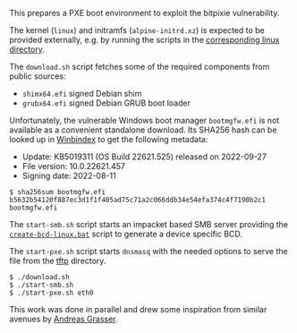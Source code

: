 This prepares a PXE boot environment to exploit the bitpixie vulnerability.

The kernel (`linux`) and initramfs (`alpine-initrd.xz`) is expected to be provided externally,
e.g. by running the scripts in the [corresponding linux directory](../linux).

The `download.sh` script fetches some of the required components from public sources:
 - `shimx64.efi` signed Debian shim
 - `grubx64.efi` signed Debian GRUB boot loader

Unfortunately, the vulnerable Windows boot manager `bootmgfw.efi` is not available
as a convenient standalone download. Its SHA256 hash can be looked up in
[Winbindex](https://winbindex.m417z.com/?file=bootmgfw.efi) to get the following
metadata:

 - Update: KB5019311 (OS Build 22621.525) released on 2022-09-27
 - File version: 10.0.22621.457
 - Signing date: 2022-08-11

```
$ sha256sum bootmgfw.efi
b5632b54120f887ec3d1f1f405ad75c71a2c066ddb34e54efa374c4f7190b2c1  bootmgfw.efi
```

The `start-smb.sh` script starts an impacket based SMB server providing the 
[`create-bcd-linux.bat`](./smb/create-bcd-linux.bat) script to generate a device specific
BCD.

The `start-pxe.sh` script starts `dnsmasq` with the needed options to serve
the file from the [tftp](./tftp/) directory.

```
$ ./download.sh
$ ./start-smb.sh
$ ./start-pxe.sh eth0
```

This work was done in parallel and drew some inspiration from similar avenues by [Andreas Grasser](https://github.com/andigandhi/bitpixie/).
